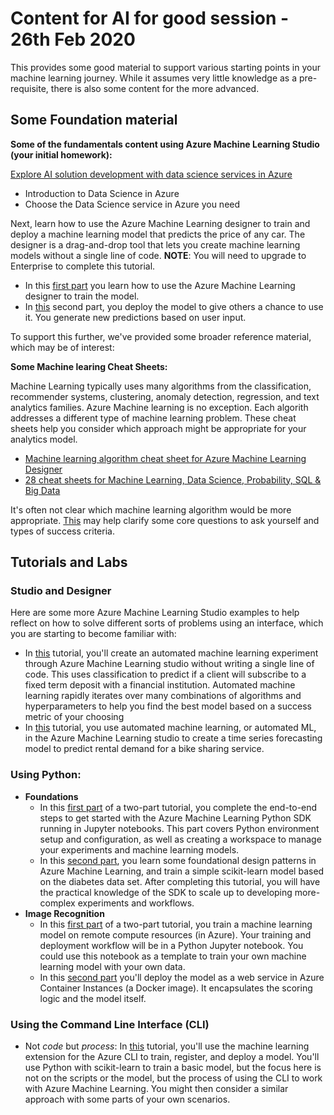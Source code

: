 

# Content for AI for good session - 26th Feb 2020

This provides some good material to support various starting points in your machine learning journey.  While it assumes very little knowledge as a pre-requisite, there is also some content for the more advanced.

## Some Foundation material

**Some of the fundamentals content using Azure Machine Learning Studio (your initial homework):**

[Explore AI solution development with data science services in Azure](https://docs.microsoft.com/en-gb/learn/paths/explore-data-science-tools-in-azure/)

* 	Introduction to Data Science in Azure
* 	Choose the Data Science service in Azure you need


Next, learn how to use the Azure Machine Learning designer to train and deploy a machine learning model that predicts the price of any car. The designer is a drag-and-drop tool that lets you create machine learning models without a single line of code.  **NOTE**: You will need to upgrade to Enterprise to complete this tutorial.

- In this [first part](https://docs.microsoft.com/en-us/azure/machine-learning/tutorial-designer-automobile-price-train-score
) you learn how to use the Azure Machine Learning designer to train the model.
- In [this](https://docs.microsoft.com/en-us/azure/machine-learning/tutorial-designer-automobile-price-deploy) second part, you deploy the model to give others a chance to use it. You generate new predictions based on user input.


To support this further, we've provided some broader reference material, which may be of interest:

**Some Machine learing Cheat Sheets:**

Machine Learning typically uses many algorithms from the classification, recommender systems, clustering, anomaly detection, regression, and text analytics families. Azure Machine learning is no exception.  Each algorith addresses a different type of machine learning problem. These cheat sheets help you consider which approach might be appropriate for your analytics model.

- [Machine learning algorithm cheat sheet for Azure Machine Learning Designer](https://docs.microsoft.com/en-us/azure/machine-learning/algorithm-cheat-sheet)
- [28 cheat sheets for Machine Learning, Data Science, Probability, SQL & Big Data](https://www.analyticsvidhya.com/blog/2017/02/top-28-cheat-sheets-for-machine-learning-data-science-probability-sql-big-data/)

It's often not clear which machine learning algorithm would be more appropriate. [This](https://docs.microsoft.com/en-us/azure/machine-learning/how-to-select-algorithms) may help clarify some core questions to ask yourself and types of success criteria.  

## Tutorials and Labs

### Studio and Designer

Here are some more Azure Machine Learning Studio examples to help reflect on how to solve different sorts of problems using an interface, which you are starting to become familiar with:

- In [this](https://docs.microsoft.com/en-us/azure/machine-learning/tutorial-first-experiment-automated-ml) tutorial, you'll create an automated machine learning experiment through Azure Machine Learning studio without writing a single line of code. This uses classification to predict if a client will subscribe to a fixed term deposit with a financial institution.  Automated machine learning rapidly iterates over many combinations of algorithms and hyperparameters to help you find the best model based on a success metric of your choosing 
- In [this](https://docs.microsoft.com/en-us/azure/machine-learning/tutorial-automated-ml-forecast) tutorial, you use automated machine learning, or automated ML, in the Azure Machine Learning studio to create a time series forecasting model to predict rental demand for a bike sharing service.

### Using Python:

- **Foundations**
	- In this [first part](https://docs.microsoft.com/en-us/azure/machine-learning/tutorial-1st-experiment-sdk-setup) of a two-part tutorial, you complete the end-to-end steps to get started with the Azure Machine Learning Python SDK running in Jupyter notebooks. This part covers Python environment setup and configuration, as well as creating a workspace to manage your experiments and machine learning models.
	- In this [second part](https://docs.microsoft.com/en-us/azure/machine-learning/tutorial-1st-experiment-sdk-train), you learn some foundational design patterns in Azure Machine Learning, and train a simple scikit-learn model based on the diabetes data set. After completing this tutorial, you will have the practical knowledge of the SDK to scale up to developing more-complex experiments and workflows.
- **Image Recognition**
	- In this [first part](https://docs.microsoft.com/en-us/azure/machine-learning/tutorial-train-models-with-aml) of a two-part tutorial, you train a machine learning model on remote compute resources (in Azure). Your training and deployment workflow will be in a Python Jupyter notebook. You could use this notebook as a template to train your own machine learning model with your own data.
	- In this [second part](https://docs.microsoft.com/en-us/azure/machine-learning/tutorial-deploy-models-with-aml) you'll deploy the model as a web service in Azure Container Instances (a Docker image). It encapsulates the scoring logic and the model itself.

### Using the Command Line Interface (CLI)

- Not *code* but *process*: In [this](https://docs.microsoft.com/en-us/azure/machine-learning/tutorial-train-deploy-model-cli) tutorial, you'll use the machine learning extension for the Azure CLI to train, register, and deploy a model.  You'll use Python with scikit-learn to train a basic model, but the focus here is not on the scripts or the model, but the process of using the CLI to work with Azure Machine Learning.  You might then consider a similar approach with some parts of your own scenarios. 
	